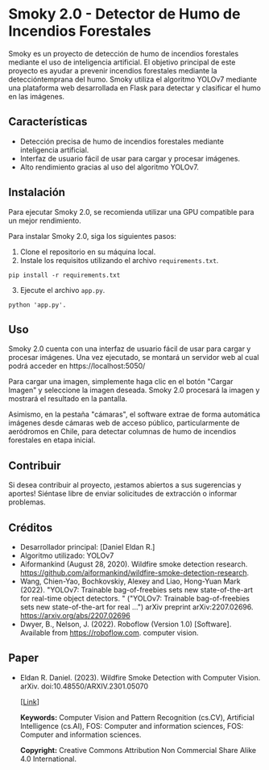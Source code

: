 # Smoky 2.0 - Detector de Humo de Incendios Forestales

Smoky es un proyecto de detección de humo de incendios forestales mediante el uso de inteligencia artificial. El objetivo principal de este proyecto es ayudar a prevenir incendios forestales mediante la deteccióntemprana del humo. Smoky utiliza el algoritmo YOLOv7 mediante una plataforma web desarrollada en Flask para detectar y clasificar el humo en las imágenes.

## Características

- Detección precisa de humo de incendios forestales mediante inteligencia artificial.
- Interfaz de usuario fácil de usar para cargar y procesar imágenes.
- Alto rendimiento gracias al uso del algoritmo YOLOv7.

## Instalación

Para ejecutar Smoky 2.0, se recomienda utilizar una GPU compatible para un mejor rendimiento.

Para instalar Smoky 2.0, siga los siguientes pasos:

1. Clone el repositorio en su máquina local.
2. Instale los requisitos utilizando el archivo `requirements.txt`.

```
pip install -r requirements.txt
```

3. Ejecute el archivo `app.py`.

```
python 'app.py'.
```

## Uso

Smoky 2.0 cuenta con una interfaz de usuario fácil de usar para cargar y procesar imágenes. Una vez ejecutado, se montará un servidor web al cual podrá acceder en https://localhost:5050/

Para cargar una imagen, simplemente haga clic en el botón "Cargar Imagen" y seleccione la imagen deseada. Smoky 2.0 procesará la imagen y mostrará el resultado en la pantalla.

Asimismo, en la pestaña "cámaras", el software extrae de forma automática imágenes desde cámaras web de acceso público, particularmente de aeródromos en Chile, para detectar columnas de humo de incendios forestales en etapa inicial.

## Contribuir

Si desea contribuir al proyecto, ¡estamos abiertos a sus sugerencias y aportes! Siéntase libre de enviar solicitudes de extracción o informar problemas.

## Créditos

- Desarrollador principal: [Daniel Eldan R.]
- Algoritmo utilizado: YOLOv7
- Aiformankind (August 28, 2020). Wildfire smoke detection research. 
https://github.com/aiformankind/wildfire-smoke-detection-research.
- Wang, Chien-Yao, Bochkovskiy, Alexey and Liao, Hong-Yuan 
Mark (2022). "YOLOv7: Trainable bag-of-freebies sets new state-of-the-art for real-time object detectors. " ("YOLOv7: Trainable bag-of-freebies sets new state-of-the-art for real ...") arXiv preprint 
arXiv:2207.02696. https://arxiv.org/abs/2207.02696
- Dwyer, B., Nelson, J. (2022). Roboflow (Version 1.0) [Software]. 
Available from https://roboflow.com. computer vision.

## Paper

- Eldan R. Daniel. (2023). Wildfire Smoke Detection with Computer Vision. arXiv. doi:10.48550/ARXIV.2301.05070
  
  [[Link](https://arxiv.org/abs/2301.05070)]

  **Keywords:** Computer Vision and Pattern Recognition (cs.CV), Artificial Intelligence (cs.AI), FOS: Computer and information sciences, FOS: Computer and information sciences. 
  
  **Copyright:** Creative Commons Attribution Non Commercial Share Alike 4.0 International.